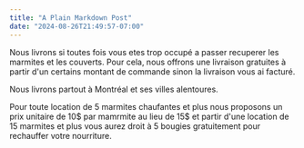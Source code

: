 ```yaml
---
title: "A Plain Markdown Post"
date: "2024-08-26T21:49:57-07:00" 
---
```


Nous livrons si toutes fois vous etes trop occupé a passer recuperer les
marmites et les couverts. Pour cela, nous offrons une livraison gratuites à
partir d'un certains montant de commande sinon la livraison vous ai facturé.

Nous livrons partout à Montréal et ses villes alentoures. 

Pour toute location de 5 marmites chaufantes et plus nous proposons un prix 
unitaire de 10$ par mamrmite au lieu de 15$ et partir d'une location de 15 
marmites et plus vous aurez droit à 5 bougies gratuitement pour rechauffer 
votre nourriture.    